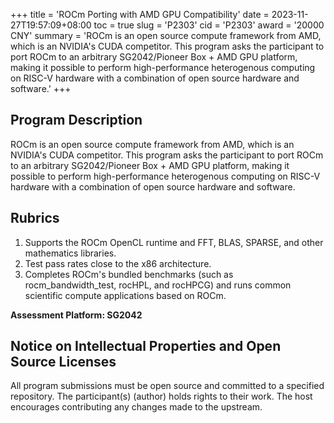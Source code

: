 +++
title = 'ROCm Porting with AMD GPU Compatibility'
date = 2023-11-27T19:57:09+08:00
toc = true
slug = 'P2303'
cid = 'P2303'
award = '20000 CNY'
summary = 'ROCm is an open source compute framework from AMD, which is an NVIDIA's CUDA competitor. This program asks the participant to port ROCm to an arbitrary SG2042/Pioneer Box + AMD GPU platform, making it possible to perform high-performance heterogenous computing on RISC-V hardware with a combination of open source hardware and software.'
+++

## Program Description

ROCm is an open source compute framework from AMD, which is an NVIDIA's CUDA competitor. This program asks the participant to port ROCm to an arbitrary SG2042/Pioneer Box + AMD GPU platform, making it possible to perform high-performance heterogenous computing on RISC-V hardware with a combination of open source hardware and software.

## Rubrics

1. Supports the ROCm OpenCL runtime and FFT, BLAS, SPARSE, and other mathematics libraries.
2. Test pass rates close to the x86 architecture.
3. Completes ROCm's bundled benchmarks (such as rocm_bandwidth_test, rocHPL, and rocHPCG) and runs common scientific compute applications based on ROCm.

**Assessment Platform: SG2042**

## Notice on Intellectual Properties and Open Source Licenses

All program submissions must be open source and committed to a specified repository. The participant(s) (author) holds rights to their work. The host encourages contributing any changes made to the upstream.